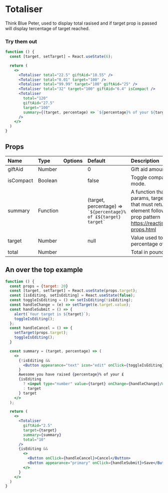 # Totaliser

Think Blue Peter, used to display total rasised and if target prop is passed will display tercentage of target reached.

### Try them out

```.jsx
function () {
  const [target, setTarget] = React.useState(6);

  return (
    <>
      <Totaliser total="22.5" giftAid="10.55" />
      <Totaliser total="0.01" target="100" />
      <Totaliser total="99.99" target="100" giftAid="25" />
      <Totaliser total="32" target="100" giftAid="6.4" isCompact />
      <Totaliser
        total="120"
        giftAid="27.5"
        target="100"
        summary={(target, percentage) => `${percentage}% of your ${target} 🎯`}
      />
    </>
  )
}
```

## Props

| Name      | Type     | Options | Default                                                             | Description                                                                                                                                                                     |
| :-------- | :------- | :-----: | :------------------------------------------------------------------ | :------------------------------------------------------------------------------------------------------------------------------------------------------------------------------ |
| giftAid   | Number   |         | 0                                                                   | Gift aid amount in pounds                                                                                                                                                       |
| isCompact | Boolean  |         | false                                                               | Toggle compact and full view mode.                                                                                                                                              |
| summary   | Function |         | (target, percentage) => `` `${percentage}% of £${target} target` `` | A function that is passed two params, target and percentage, that must return a renderable element following the render prop pattern https://reactjs.org/docs/render-props.html |
| target    | Number   |         | null                                                                | Value used to work out percentage of target reached                                                                                                                             |
| total     | Number   |         |                                                                     | Total in pounds                                                                                                                                                                 |

## An over the top example

```.jsx
function () {
  const props = {target: 20}
  const [target, setTarget] = React.useState(props.target);
  const [isEditing, setIsEditing] = React.useState(false);
  const toggleIsEditing = () => setIsEditing(!isEditing);
  const handleChange = (e) => setTarget(e.target.value);
  const handleSubmit = () => {
    alert(`Your target is ${target}`);
    toggleIsEditing();
  };
  const handleCancel = () => {
    setTarget(props.target);
    toggleIsEditing();
  }

  const summary = (target, percentage) => (
    <>
      {!isEditing &&
        <Button appearance="text" icon="edit" onClick={toggleIsEditing}/>
      }
      Awesome you have raised {percentage}% of your £
      {isEditing
        ? <input type="number" value={target} onChange={handleChange}/>
        : target
      } target
    </>
  );

  return (
    <>
      <Totaliser
        giftAid="2.5"
        target={target}
        summary={summary}
        total="10"
      />
      {isEditing &&
        <>
          <Button onClick={handleCancel}>Cancel</Button>
          <Button appearance="primary" onClick={handleSubmit}>Save</Button>
        </>
      }
    </>
  )
}
```
